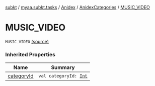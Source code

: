 [subkt](../../../index.md) / [myaa.subkt.tasks](../../index.md) / [Anidex](../index.md) / [AnidexCategories](index.md) / [MUSIC_VIDEO](./-m-u-s-i-c_-v-i-d-e-o.md)

# MUSIC_VIDEO

`MUSIC_VIDEO` [(source)](https://github.com/Myaamori/SubKt/blob/0.1.7/src/main/kotlin/myaa/subkt/tasks/tasks.kt#L1038)

### Inherited Properties

| Name | Summary |
|---|---|
| [categoryId](category-id.md) | `val categoryId: `[`Int`](https://kotlinlang.org/api/latest/jvm/stdlib/kotlin/-int/index.html) |
